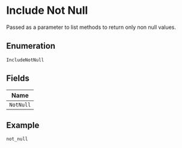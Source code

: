 
# Include Not Null

Passed as a parameter to list methods to return only non null values.

## Enumeration

`IncludeNotNull`

## Fields

| Name |
|  --- |
| `NotNull` |

## Example

```
not_null
```

